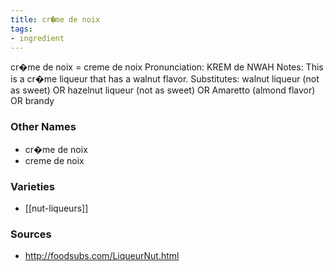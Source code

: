 ```yaml
---
title: cr�me de noix
tags:
- ingredient
---
```

cr�me de noix = creme de noix Pronunciation: KREM de NWAH Notes: This is a cr�me liqueur that has a walnut flavor. Substitutes: walnut liqueur (not as sweet) OR hazelnut liqueur (not as sweet) OR Amaretto (almond flavor) OR brandy

### Other Names

* cr�me de noix
* creme de noix

### Varieties

* [[nut-liqueurs]]

### Sources
* http://foodsubs.com/LiqueurNut.html
